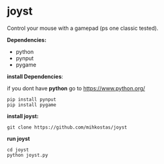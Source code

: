 # joyst
Control your mouse with a gamepad (ps one classic tested).

**Dependencies:**
  - python
  - pynput
  - pygame
 
**install Dependencies**:

if you dont have **python** go to https://www.python.org/

    pip install pynput
    pip install pygame

**install joyst:**

    git clone https://github.com/mihkostas/joyst

**run joyst**
    
    cd joyst
    python joyst.py
